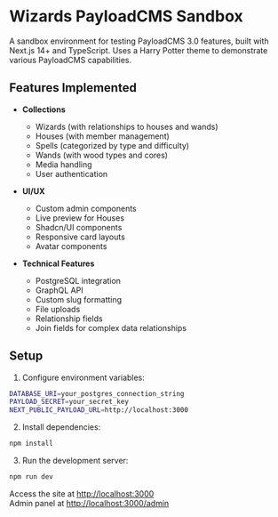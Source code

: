 # Wizards PayloadCMS Sandbox

A sandbox environment for testing PayloadCMS 3.0 features, built with Next.js 14+ and TypeScript. Uses a Harry Potter theme to demonstrate various PayloadCMS capabilities.

## Features Implemented

- **Collections**
  - Wizards (with relationships to houses and wands)
  - Houses (with member management)
  - Spells (categorized by type and difficulty)
  - Wands (with wood types and cores)
  - Media handling
  - User authentication

- **UI/UX**
  - Custom admin components
  - Live preview for Houses
  - Shadcn/UI components
  - Responsive card layouts
  - Avatar components

- **Technical Features**
  - PostgreSQL integration
  - GraphQL API
  - Custom slug formatting
  - File uploads
  - Relationship fields
  - Join fields for complex data relationships

## Setup

1. Configure environment variables:
```bash
DATABASE_URI=your_postgres_connection_string
PAYLOAD_SECRET=your_secret_key
NEXT_PUBLIC_PAYLOAD_URL=http://localhost:3000
```

2. Install dependencies:
```bash
npm install
```

3. Run the development server:
```bash
npm run dev
```

Access the site at [http://localhost:3000](http://localhost:3000)  
Admin panel at [http://localhost:3000/admin](http://localhost:3000/admin)